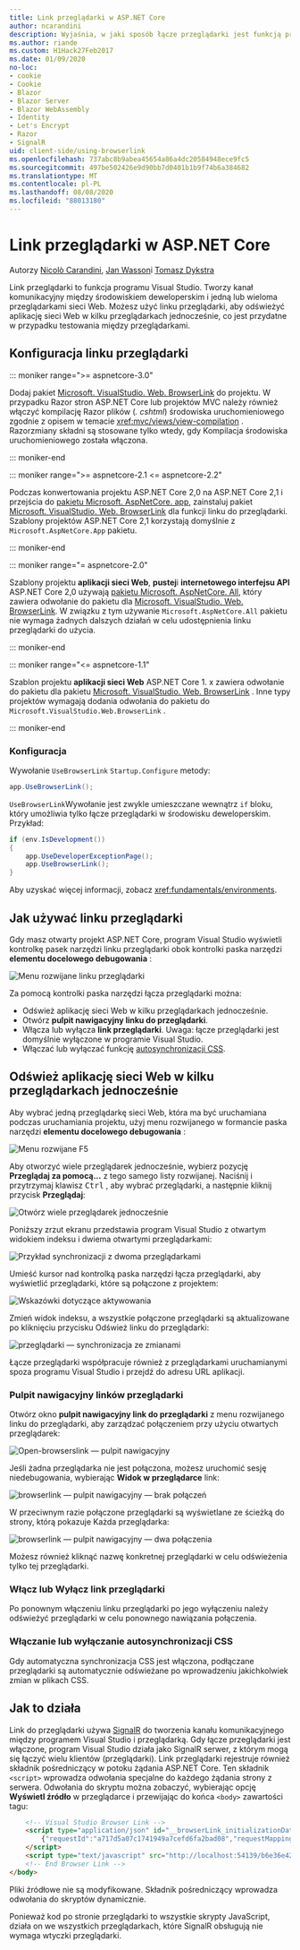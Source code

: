 ```yaml
---
title: Link przeglądarki w ASP.NET Core
author: ncarandini
description: Wyjaśnia, w jaki sposób łącze przeglądarki jest funkcją programu Visual Studio, która łączy środowisko programistyczne z co najmniej jedną przeglądarką sieci Web.
ms.author: riande
ms.custom: H1Hack27Feb2017
ms.date: 01/09/2020
no-loc:
- cookie
- Cookie
- Blazor
- Blazor Server
- Blazor WebAssembly
- Identity
- Let's Encrypt
- Razor
- SignalR
uid: client-side/using-browserlink
ms.openlocfilehash: 737abc8b9abea45654a86a4dc20584948ece9fc5
ms.sourcegitcommit: 497be502426e9d90bb7d0401b1b9f74b6a384682
ms.translationtype: MT
ms.contentlocale: pl-PL
ms.lasthandoff: 08/08/2020
ms.locfileid: "88013180"
---
```

# <a name="browser-link-in-aspnet-core"></a>Link przeglądarki w ASP.NET Core

Autorzy [Nicolò Carandini](https://github.com/ncarandini), [Jan Wasson](https://github.com/MikeWasson)i [Tomasz Dykstra](https://github.com/tdykstra)

Link przeglądarki to funkcja programu Visual Studio. Tworzy kanał komunikacyjny między środowiskiem deweloperskim i jedną lub wieloma przeglądarkami sieci Web. Możesz użyć linku przeglądarki, aby odświeżyć aplikację sieci Web w kilku przeglądarkach jednocześnie, co jest przydatne w przypadku testowania między przeglądarkami.

## <a name="browser-link-setup"></a>Konfiguracja linku przeglądarki

::: moniker range=">= aspnetcore-3.0"

Dodaj pakiet [Microsoft. VisualStudio. Web. BrowserLink](https://www.nuget.org/packages/Microsoft.VisualStudio.Web.BrowserLink/) do projektu. W przypadku Razor stron ASP.NET Core lub projektów MVC należy również włączyć kompilację Razor plików (*. cshtml*) środowiska uruchomieniowego zgodnie z opisem w temacie <xref:mvc/views/view-compilation> . Razorzmiany składni są stosowane tylko wtedy, gdy Kompilacja środowiska uruchomieniowego została włączona.

::: moniker-end

::: moniker range=">= aspnetcore-2.1 <= aspnetcore-2.2"

Podczas konwertowania projektu ASP.NET Core 2,0 na ASP.NET Core 2,1 i przejścia do [pakietu Microsoft. AspNetCore. app](xref:fundamentals/metapackage-app), zainstaluj pakiet [Microsoft. VisualStudio. Web. BrowserLink](https://www.nuget.org/packages/Microsoft.VisualStudio.Web.BrowserLink/) dla funkcji linku do przeglądarki. Szablony projektów ASP.NET Core 2,1 korzystają domyślnie z `Microsoft.AspNetCore.App` pakietu.

::: moniker-end

::: moniker range="= aspnetcore-2.0"

Szablony projektu **aplikacji sieci Web**, **pustej**i **internetowego interfejsu API** ASP.NET Core 2,0 używają [pakietu Microsoft. AspNetCore. All](xref:fundamentals/metapackage), który zawiera odwołanie do pakietu dla [Microsoft. VisualStudio. Web. BrowserLink](https://www.nuget.org/packages/Microsoft.VisualStudio.Web.BrowserLink/). W związku z tym używanie `Microsoft.AspNetCore.All` pakietu nie wymaga żadnych dalszych działań w celu udostępnienia linku przeglądarki do użycia.

::: moniker-end

::: moniker range="<= aspnetcore-1.1"

Szablon projektu **aplikacji sieci Web** ASP.NET Core 1. x zawiera odwołanie do pakietu dla pakietu [Microsoft. VisualStudio. Web. BrowserLink](https://www.nuget.org/packages/Microsoft.VisualStudio.Web.BrowserLink/) . Inne typy projektów wymagają dodania odwołania do pakietu do `Microsoft.VisualStudio.Web.BrowserLink` .

::: moniker-end

### <a name="configuration"></a>Konfiguracja

Wywołanie `UseBrowserLink` `Startup.Configure` metody:

```csharp
app.UseBrowserLink();
```

`UseBrowserLink`Wywołanie jest zwykle umieszczane wewnątrz `if` bloku, który umożliwia tylko łącze przeglądarki w środowisku deweloperskim. Przykład:

```csharp
if (env.IsDevelopment())
{
    app.UseDeveloperExceptionPage();
    app.UseBrowserLink();
}
```

Aby uzyskać więcej informacji, zobacz <xref:fundamentals/environments>.

## <a name="how-to-use-browser-link"></a>Jak używać linku przeglądarki

Gdy masz otwarty projekt ASP.NET Core, program Visual Studio wyświetli kontrolkę pasek narzędzi linku przeglądarki obok kontrolki paska narzędzi **elementu docelowego debugowania** :

![Menu rozwijane linku przeglądarki](using-browserlink/_static/browserLink-dropdown-menu.png)

Za pomocą kontrolki paska narzędzi łącza przeglądarki można:

* Odśwież aplikację sieci Web w kilku przeglądarkach jednocześnie.
* Otwórz **pulpit nawigacyjny linku do przeglądarki**.
* Włącza lub wyłącza **link przeglądarki**. Uwaga: łącze przeglądarki jest domyślnie wyłączone w programie Visual Studio.
* Włączać lub wyłączać funkcję [autosynchronizacji CSS](#enable-or-disable-css-auto-sync).

## <a name="refresh-the-web-app-in-several-browsers-at-once"></a>Odśwież aplikację sieci Web w kilku przeglądarkach jednocześnie

Aby wybrać jedną przeglądarkę sieci Web, która ma być uruchamiana podczas uruchamiania projektu, użyj menu rozwijanego w formancie paska narzędzi **elementu docelowego debugowania** :

![Menu rozwijane F5](using-browserlink/_static/debug-target-dropdown-menu.png)

Aby otworzyć wiele przeglądarek jednocześnie, wybierz pozycję **Przeglądaj za pomocą...** z tego samego listy rozwijanej. Naciśnij i przytrzymaj klawisz <kbd>Ctrl</kbd> , aby wybrać przeglądarki, a następnie kliknij przycisk **Przeglądaj**:

![Otwórz wiele przeglądarek jednocześnie](using-browserlink/_static/open-many-browsers-at-once.png)

Poniższy zrzut ekranu przedstawia program Visual Studio z otwartym widokiem indeksu i dwiema otwartymi przeglądarkami:

![Przykład synchronizacji z dwoma przeglądarkami](using-browserlink/_static/sync-with-two-browsers-example.png)

Umieść kursor nad kontrolką paska narzędzi łącza przeglądarki, aby wyświetlić przeglądarki, które są połączone z projektem:

![Wskazówki dotyczące aktywowania](using-browserlink/_static/hoover-tip.png)

Zmień widok indeksu, a wszystkie połączone przeglądarki są aktualizowane po kliknięciu przycisku Odśwież linku do przeglądarki:

![przeglądarki — synchronizacja ze zmianami](using-browserlink/_static/browsers-sync-to-changes.png)

Łącze przeglądarki współpracuje również z przeglądarkami uruchamianymi spoza programu Visual Studio i przejdź do adresu URL aplikacji.

### <a name="the-browser-link-dashboard"></a>Pulpit nawigacyjny linków przeglądarki

Otwórz okno **pulpit nawigacyjny link do przeglądarki** z menu rozwijanego linku do przeglądarki, aby zarządzać połączeniem przy użyciu otwartych przeglądarek:

![Open-browserslink — pulpit nawigacyjny](using-browserlink/_static/open-browserlink-dashboard.png)

Jeśli żadna przeglądarka nie jest połączona, możesz uruchomić sesję niedebugowania, wybierając **Widok w przeglądarce** link:

![browserlink — pulpit nawigacyjny — brak połączeń](using-browserlink/_static/browserlink-dashboard-no-connections.png)

W przeciwnym razie połączone przeglądarki są wyświetlane ze ścieżką do strony, którą pokazuje Każda przeglądarka:

![browserlink — pulpit nawigacyjny — dwa połączenia](using-browserlink/_static/browserlink-dashboard-two-connections.png)

Możesz również kliknąć nazwę konkretnej przeglądarki w celu odświeżenia tylko tej przeglądarki.

### <a name="enable-or-disable-browser-link"></a>Włącz lub Wyłącz link przeglądarki

Po ponownym włączeniu linku przeglądarki po jego wyłączeniu należy odświeżyć przeglądarki w celu ponownego nawiązania połączenia.

### <a name="enable-or-disable-css-auto-sync"></a>Włączanie lub wyłączanie autosynchronizacji CSS

Gdy automatyczna synchronizacja CSS jest włączona, podłączane przeglądarki są automatycznie odświeżane po wprowadzeniu jakichkolwiek zmian w plikach CSS.

## <a name="how-it-works"></a>Jak to działa

Link do przeglądarki używa [SignalR](xref:signalr/introduction) do tworzenia kanału komunikacyjnego między programem Visual Studio i przeglądarką. Gdy łącze przeglądarki jest włączone, program Visual Studio działa jako SignalR serwer, z którym mogą się łączyć wielu klientów (przeglądarki). Link przeglądarki rejestruje również składnik pośredniczący w potoku żądania ASP.NET Core. Ten składnik `<script>` wprowadza odwołania specjalne do każdego żądania strony z serwera. Odwołania do skryptu można zobaczyć, wybierając opcję **Wyświetl źródło** w przeglądarce i przewijając do końca `<body>` zawartości tagu:

```html
    <!-- Visual Studio Browser Link -->
    <script type="application/json" id="__browserLink_initializationData">
        {"requestId":"a717d5a07c1741949a7cefd6fa2bad08","requestMappingFromServer":false}
    </script>
    <script type="text/javascript" src="http://localhost:54139/b6e36e429d034f578ebccd6a79bf19bf/browserLink" async="async"></script>
    <!-- End Browser Link -->
</body>
```

Pliki źródłowe nie są modyfikowane. Składnik pośredniczący wprowadza odwołania do skryptów dynamicznie.

Ponieważ kod po stronie przeglądarki to wszystkie skrypty JavaScript, działa on we wszystkich przeglądarkach, które SignalR obsługują nie wymaga wtyczki przeglądarki.
